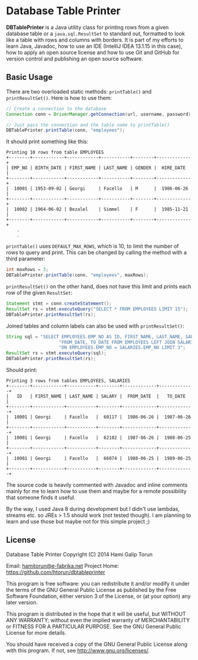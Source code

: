 Database Table Printer
======================

**DBTablePrinter** is a Java utility class for printing rows from a given database table or a `java.sql.ResultSet` to standard out, formatted to look like a table with rows and columns with borders. It is part of my efforts to learn Java, Javadoc, how to use an IDE (IntelliJ IDEA 13.1.15 in this case), how to apply an open source license and how to use Git and GitHub for version control and publishing an open source software.

## Basic Usage

There are two overloaded static methods: `printTable()` and `printResultSet()`. Here is how to use them:

```java
// Create a connection to the database
Connection conn = DriverManager.getConnection(url, username, password);

// Just pass the connection and the table name to printTable()
DBTablePrinter.printTable(conn, "employees");
```

It should print something like this:

```
Printing 10 rows from table EMPLOYEES
+--------+------------+------------+-----------+--------+-------------+
| EMP_NO | BIRTH_DATE | FIRST_NAME | LAST_NAME | GENDER |  HIRE_DATE  |
+--------+------------+------------+-----------+--------+-------------+
|  10001 | 1953-09-02 | Georgi     | Facello   | M      |  1986-06-26 |
+--------+------------+------------+-----------+--------+-------------+
|  10002 | 1964-06-02 | Bezalel    | Simmel    | F      |  1985-11-21 |
+--------+------------+------------+-----------+--------+-------------+
    .
    .
```

`printTable()` uses `DEFAULT_MAX_ROWS`, which is 10, to limit the number of rows to query and print. This can be changed by calling the method with a third parameter: 

```java
int maxRows = 3;
DBTablePrinter.printTable(conn, "employees", maxRows);
```

`printResultSet()` on the other hand, does not have this limit and prints each row of the given `ResultSet`:

```java
Statement stmt = conn.createStatement();
ResultSet rs = stmt.executeQuery("SELECT * FROM EMPLOYEES LIMIT 15");
DBTablePrinter.printResultSet(rs);
```

Joined tables and column labels can also be used with `printResultSet()`:

```java
String sql = "SELECT EMPLOYEES.EMP_NO AS ID, FIRST_NAME, LAST_NAME, SALARY, " +
                    "FROM_DATE, TO_DATE FROM EMPLOYEES LEFT JOIN SALARIES " +
                    "ON EMPLOYEES.EMP_NO = SALARIES.EMP_NO LIMIT 3";
ResultSet rs = stmt.executeQuery(sql);
DBTablePrinter.printResultSet(rs);
```

Should print:

```
Printing 3 rows from tables EMPLOYEES, SALARIES
+--------+------------+-----------+--------+-------------+-------------+
|   ID   | FIRST_NAME | LAST_NAME | SALARY |  FROM_DATE  |   TO_DATE   |
+--------+------------+-----------+--------+-------------+-------------+
|  10001 | Georgi     | Facello   |  60117 |  1986-06-26 |  1987-06-26 |
+--------+------------+-----------+--------+-------------+-------------+
|  10001 | Georgi     | Facello   |  62102 |  1987-06-26 |  1988-06-25 |
+--------+------------+-----------+--------+-------------+-------------+
|  10001 | Georgi     | Facello   |  66074 |  1988-06-25 |  1989-06-25 |
+--------+------------+-----------+--------+-------------+-------------+
```
The source code is heavily commented with Javadoc and inline comments mainly for me to learn how to use them and maybe for a remote possibility that someone finds it useful.

By the way, I used Java 8 during development but I didn't use lambdas, streams etc. so JREs > 1.5 should work (not tested though). I am planning to learn and use those but maybe not for this simple project ;)

## License
Database Table Printer
Copyright (C) 2014  Hami Galip Torun

Email: hamitorun@e-fabrika.net
Project Home: https://github.com/htorun/dbtableprinter

This program is free software: you can redistribute it and/or modify
it under the terms of the GNU General Public License as published by
the Free Software Foundation, either version 3 of the License, or
(at your option) any later version.

This program is distributed in the hope that it will be useful,
but WITHOUT ANY WARRANTY; without even the implied warranty of
MERCHANTABILITY or FITNESS FOR A PARTICULAR PURPOSE.  See the
GNU General Public License for more details.

You should have received a copy of the GNU General Public License
along with this program.  If not, see <http://www.gnu.org/licenses/>.
